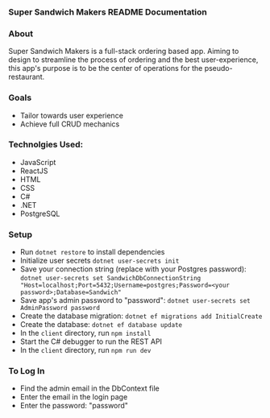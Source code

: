 ### Super Sandwich Makers README Documentation

### About

Super Sandwich Makers is a full-stack ordering based app. Aiming to design to streamline the process of ordering and the best user-experience, this app's purpose is to be the center of operations for the pseudo-restaurant.

### Goals
- Tailor towards user experience
- Achieve full CRUD mechanics

### Technolgies Used:
- JavaScript
- ReactJS
- HTML
- CSS
- C#
- .NET
- PostgreSQL

### Setup

- Run `dotnet restore` to install dependencies
- Initialize user secrets `dotnet user-secrets init`
- Save your connection string (replace <your password> with your Postgres password):
	`dotnet user-secrets set SandwichDbConnectionString "Host=localhost;Port=5432;Username=postgres;Password=<your password>;Database=Sandwich"`
- Save app's admin password to "password":
	`dotnet user-secrets set AdminPassword password`
- Create the database migration:
	`dotnet ef migrations add InitialCreate`
- Create the database:
	`dotnet ef database update`
- In the `client` directory, run `npm install`
- Start the C# debugger to run the REST API
- In the `client` directory, run `npm run dev`

### To Log In

- Find the admin email in the DbContext file
- Enter the email in the login page
- Enter the password: "password"
